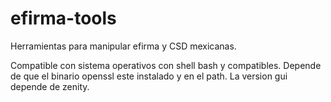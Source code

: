 # efirma-tools
Herramientas para manipular efirma y CSD mexicanas.

Compatible con sistema operativos con shell bash y compatibles.
Depende de que el binario openssl este instalado y en el path.
La version gui depende de zenity.
